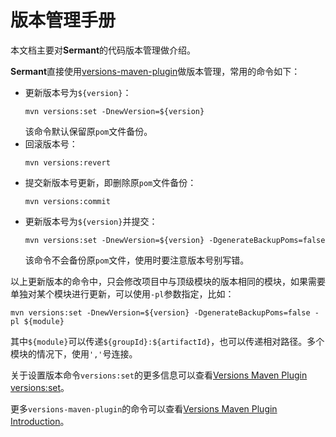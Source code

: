 # 版本管理手册

本文档主要对**Sermant**的代码版本管理做介绍。

**Sermant**直接使用[versions-maven-plugin](https://github.com/mojohaus/versions-maven-plugin)做版本管理，常用的命令如下：

- 更新版本号为`${version}`：
  ```shell
  mvn versions:set -DnewVersion=${version}
  ```
  该命令默认保留原`pom`文件备份。
- 回滚版本号：
  ```shell
  mvn versions:revert
  ```
- 提交新版本号更新，即删除原`pom`文件备份：
  ```shell
  mvn versions:commit
  ```
- 更新版本号为`${version}`并提交：
  ```shell
  mvn versions:set -DnewVersion=${version} -DgenerateBackupPoms=false
  ```
  该命令不会备份原`pom`文件，使用时要注意版本号别写错。

以上更新版本的命令中，只会修改项目中与顶级模块的版本相同的模块，如果需要单独对某个模块进行更新，可以使用`-pl`参数指定，比如：
```shell
mvn versions:set -DnewVersion=${version} -DgenerateBackupPoms=false -pl ${module}
```
其中`${module}`可以传递`${groupId}:${artifactId}`，也可以传递相对路径。多个模块的情况下，使用`','`号连接。

关于设置版本命令`versions:set`的更多信息可以查看[Versions Maven Plugin versions:set](http://www.mojohaus.org/versions-maven-plugin/set-mojo.html)。

更多`versions-maven-plugin`的命令可以查看[Versions Maven Plugin Introduction](http://www.mojohaus.org/versions-maven-plugin/index.html)。
